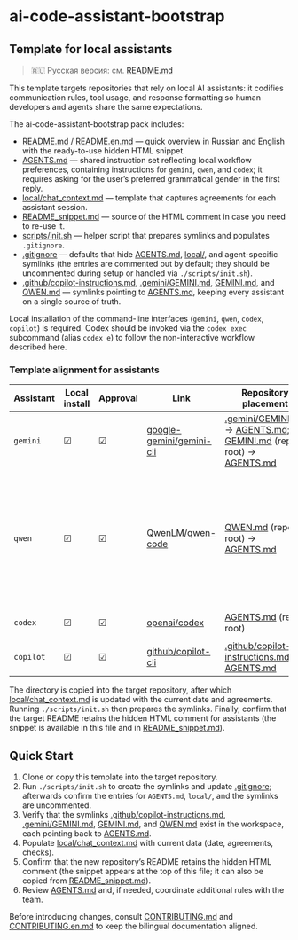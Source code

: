 <!--
Instruction for the AI Agent:
MUST immediately read [AGENTS.md](AGENTS.md) and [local/chat_context.md](local/chat_context.md).
IMPORTANT: These files are hidden via [.gitignore](.gitignore); disable gitignore filtering when searching and reading.
Example commands: `rg --hidden --no-ignore pattern`, `fd --hidden --no-ignore`.
Additionally, review symlinks [.github/copilot-instructions.md](.github/copilot-instructions.md), [.gemini/GEMINI.md](.gemini/GEMINI.md), [GEMINI.md](GEMINI.md), and [QWEN.md](QWEN.md). For Codex run the `codex exec` subcommand (alias `codex e`).
-->


# ai-code-assistant-bootstrap
## Template for local assistants

> 🇷🇺 Русская версия: см. [README.md](README.md)

This template targets repositories that rely on local AI assistants: it codifies communication rules, tool usage, and response formatting so human developers and agents share the same expectations.

The ai-code-assistant-bootstrap pack includes:

- [README.md](README.md) / [README.en.md](README.en.md) — quick overview in Russian and English with the ready-to-use hidden HTML snippet.
- [AGENTS.md](AGENTS.md) — shared instruction set reflecting local workflow preferences, containing instructions for `gemini`, `qwen`, and `codex`; it requires asking for the user’s preferred grammatical gender in the first reply.
- [local/chat_context.md](local/chat_context.md) — template that captures agreements for each assistant session.
- [README_snippet.md](README_snippet.md) — source of the HTML comment in case you need to re-use it.
- [scripts/init.sh](scripts/init.sh) — helper script that prepares symlinks and populates `.gitignore`.
- [.gitignore](.gitignore) — defaults that hide [AGENTS.md](AGENTS.md), [local/](local/), and agent-specific symlinks (the entries are commented out by default; they should be uncommented during setup or handled via `./scripts/init.sh`).
- [.github/copilot-instructions.md](.github/copilot-instructions.md), [.gemini/GEMINI.md](.gemini/GEMINI.md), [GEMINI.md](GEMINI.md), and [QWEN.md](QWEN.md) — symlinks pointing to [AGENTS.md](AGENTS.md), keeping every assistant on a single source of truth.

Local installation of the command-line interfaces (`gemini`, `qwen`, `codex`, `copilot`) is required. Codex should be invoked via the `codex exec` subcommand (alias `codex e`) to follow the non-interactive workflow described here.

### Template alignment for assistants

| Assistant | Local install | Approval | Link | Repository placement | Notes |
|-----------|--------------|----------|------|-----------------------|-------|
| `gemini`  | ☑ | ☑ | [google-gemini/gemini-cli](https://github.com/google-gemini/gemini-cli) | [.gemini/GEMINI.md](.gemini/GEMINI.md) → [AGENTS.md](AGENTS.md); [GEMINI.md](GEMINI.md) (repo root) → [AGENTS.md](AGENTS.md) | — |
| `qwen`    | ☑ | ☑ | [QwenLM/qwen-code](https://github.com/QwenLM/qwen-code)     | [QWEN.md](QWEN.md) (repo root) → [AGENTS.md](AGENTS.md) | May switch to the requested locale only from the second reply; restate the rules if needed. |
| `codex`   | ☑ | ☑ | [openai/codex](https://github.com/openai/codex)             | [AGENTS.md](AGENTS.md) (repo root) | run via `codex exec` |
| `copilot` | ☑ | ☑ | [github/copilot-cli](https://github.com/github/copilot-cli) | [.github/copilot-instructions.md](.github/copilot-instructions.md) → [AGENTS.md](AGENTS.md) | — |

The directory is copied into the target repository, after which [local/chat_context.md](local/chat_context.md) is updated with the current date and agreements. Running `./scripts/init.sh` then prepares the symlinks. Finally, confirm that the target README retains the hidden HTML comment for assistants (the snippet is available in this file and in [README_snippet.md](README_snippet.md)).

## Quick Start

1. Clone or copy this template into the target repository.
2. Run `./scripts/init.sh` to create the symlinks and update [.gitignore](.gitignore); afterwards confirm the entries for `AGENTS.md`, `local/`, and the symlinks are uncommented.
3. Verify that the symlinks [.github/copilot-instructions.md](.github/copilot-instructions.md), [.gemini/GEMINI.md](.gemini/GEMINI.md), [GEMINI.md](GEMINI.md), and [QWEN.md](QWEN.md) exist in the workspace, each pointing back to [AGENTS.md](AGENTS.md).
4. Populate [local/chat_context.md](local/chat_context.md) with current data (date, agreements, checks).
5. Confirm that the new repository’s README retains the hidden HTML comment (the snippet appears at the top of this file; it can also be copied from [README_snippet.md](README_snippet.md)).
6. Review [AGENTS.md](AGENTS.md) and, if needed, coordinate additional rules with the team.

Before introducing changes, consult [CONTRIBUTING.md](CONTRIBUTING.md) and [CONTRIBUTING.en.md](CONTRIBUTING.en.md) to keep the bilingual documentation aligned.
